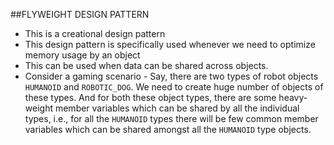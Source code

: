 ##FLYWEIGHT DESIGN PATTERN

* This is a creational design pattern
* This design pattern is specifically used whenever we need to optimize memory usage by an object
* This can be used when data can be shared across objects.
* Consider a gaming scenario - 
Say, there are two types of robot objects `HUMANOID` and `ROBOTIC_DOG`. We need to create huge number of objects of these types.
And for both these object types, there are some heavy-weight member variables which can be shared by all the individual types, i.e., for all
the `HUMANOID` types there will be few common member variables which can be shared amongst all the `HUMANOID` type objects.